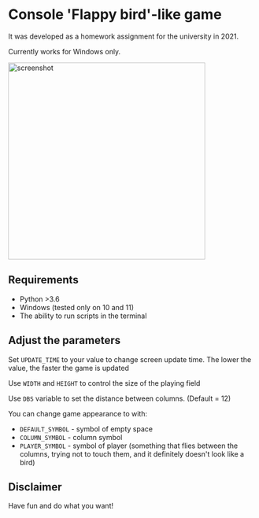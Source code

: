 # Console 'Flappy bird'-like game 

It was developed as a homework assignment for the university in 2021.

Currently works for Windows only.

<img src="https://github.com/ggeorg0/flappy/assets/89857543/505c1319-bc17-4920-9392-fb222c94b3ff" alt="screenshot" width="400"/>


## Requirements

- Python >3.6
- Windows (tested only on 10 and 11)
- The ability to run scripts in the terminal

## Adjust the parameters

Set `UPDATE_TIME` to your value to change screen update time. The lower the value, the faster the game is updated

Use `WIDTH` and `HEIGHT` to control the size of the playing field

Use `DBS` variable to set the distance between columns. (Default = 12)

You can change game appearance to with:
- `DEFAULT_SYMBOL` - symbol of empty space
- `COLUMN_SYMBOL` - column symbol
- `PLAYER_SYMBOL` - symbol of player (something that flies between the columns, trying not to touch them, and it definitely doesn't look like a bird)

## Disclaimer

Have fun and do what you want!



